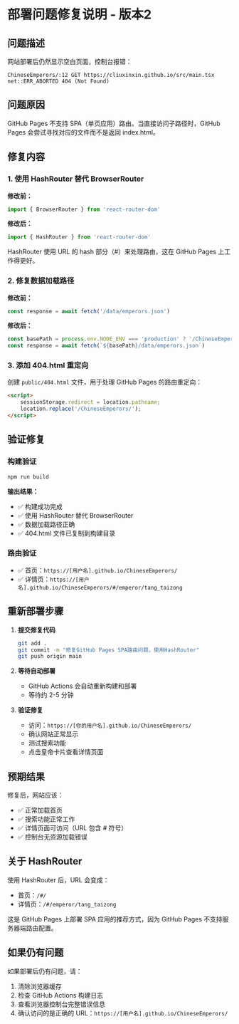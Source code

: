 # 部署问题修复说明 - 版本2

## 问题描述

网站部署后仍然显示空白页面，控制台报错：
```
ChineseEmperors/:12 GET https://cliuxinxin.github.io/src/main.tsx net::ERR_ABORTED 404 (Not Found)
```

## 问题原因

GitHub Pages 不支持 SPA（单页应用）路由。当直接访问子路径时，GitHub Pages 会尝试寻找对应的文件而不是返回 index.html。

## 修复内容

### 1. 使用 HashRouter 替代 BrowserRouter

**修改前：**
```typescript
import { BrowserRouter } from 'react-router-dom'
```

**修改后：**
```typescript
import { HashRouter } from 'react-router-dom'
```

HashRouter 使用 URL 的 hash 部分（#）来处理路由，这在 GitHub Pages 上工作得更好。

### 2. 修复数据加载路径

**修改前：**
```typescript
const response = await fetch('/data/emperors.json')
```

**修改后：**
```typescript
const basePath = process.env.NODE_ENV === 'production' ? '/ChineseEmperors' : ''
const response = await fetch(`${basePath}/data/emperors.json`)
```

### 3. 添加 404.html 重定向

创建 `public/404.html` 文件，用于处理 GitHub Pages 的路由重定向：
```html
<script>
    sessionStorage.redirect = location.pathname;
    location.replace('/ChineseEmperors/');
</script>
```

## 验证修复

### 构建验证
```bash
npm run build
```

**输出结果：**
- ✅ 构建成功完成
- ✅ 使用 HashRouter 替代 BrowserRouter
- ✅ 数据加载路径正确
- ✅ 404.html 文件已复制到构建目录

### 路由验证
- ✅ 首页：`https://[用户名].github.io/ChineseEmperors/`
- ✅ 详情页：`https://[用户名].github.io/ChineseEmperors/#/emperor/tang_taizong`

## 重新部署步骤

1. **提交修复代码**
   ```bash
   git add .
   git commit -m "修复GitHub Pages SPA路由问题，使用HashRouter"
   git push origin main
   ```

2. **等待自动部署**
   - GitHub Actions 会自动重新构建和部署
   - 等待约 2-5 分钟

3. **验证修复**
   - 访问：`https://[你的用户名].github.io/ChineseEmperors/`
   - 确认网站正常显示
   - 测试搜索功能
   - 点击皇帝卡片查看详情页面

## 预期结果

修复后，网站应该：
- ✅ 正常加载首页
- ✅ 搜索功能正常工作
- ✅ 详情页面可访问（URL 包含 # 符号）
- ✅ 控制台无资源加载错误

## 关于 HashRouter

使用 HashRouter 后，URL 会变成：
- 首页：`/#/`
- 详情页：`/#/emperor/tang_taizong`

这是 GitHub Pages 上部署 SPA 应用的推荐方式，因为 GitHub Pages 不支持服务器端路由配置。

## 如果仍有问题

如果部署后仍有问题，请：

1. 清除浏览器缓存
2. 检查 GitHub Actions 构建日志
3. 查看浏览器控制台完整错误信息
4. 确认访问的是正确的 URL：`https://[用户名].github.io/ChineseEmperors/`